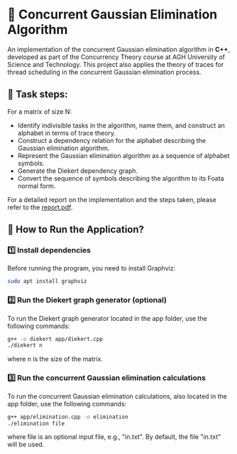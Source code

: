 # 🔄 Concurrent Gaussian Elimination Algorithm
An implementation of the concurrent Gaussian elimination algorithm in **C++**, developed as part of the Concurrency Theory course at AGH University of Science and Technology. This project also applies the theory of traces for thread scheduling in the concurrent Gaussian elimination process.

## 🔢 Task steps:
For a matrix of size N:
- Identify indivisible tasks in the algorithm, name them, and construct an alphabet in terms of trace theory.
- Construct a dependency relation for the alphabet describing the Gaussian elimination algorithm.
- Represent the Gaussian elimination algorithm as a sequence of alphabet symbols.
- Generate the Diekert dependency graph.
- Convert the sequence of symbols describing the algorithm to its Foata normal form.

For a detailed report on the implementation and the steps taken, please refer to the [report.pdf](task/report.pdf).

## 🚀 How to Run the Application?

### 1️⃣ Install dependencies
Before running the program, you need to install Graphviz:
```bash
sudo apt install graphviz
```

### 2️⃣ Run the Diekert graph generator (optional)
To run the Diekert graph generator located in the app folder, use the following commands:
```bash
g++ -o diekert app/diekert.cpp
./diekert n
```
where n is the size of the matrix.

### 3️⃣ Run the concurrent Gaussian elimination calculations
To run the concurrent Gaussian elimination calculations, also located in the app folder, use the following commands:
```bash
g++ app/elimination.cpp -o elimination
./elimination file
```
where file is an optional input file, e.g., "in.txt". By default, the file "in.txt" will be used.
